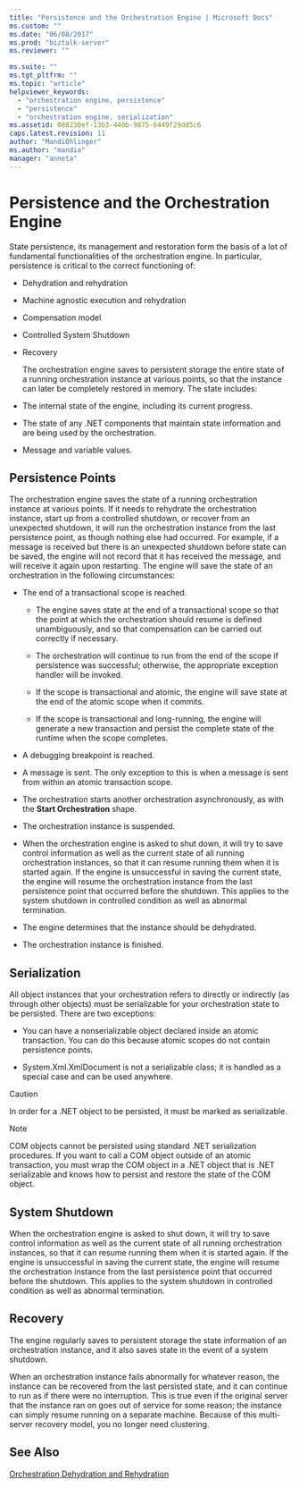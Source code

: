 ```yaml
---
title: "Persistence and the Orchestration Engine | Microsoft Docs"
ms.custom: ""
ms.date: "06/08/2017"
ms.prod: "biztalk-server"
ms.reviewer: ""

ms.suite: ""
ms.tgt_pltfrm: ""
ms.topic: "article"
helpviewer_keywords: 
  - "orchestration engine, persistence"
  - "persistence"
  - "orchestration engine, serialization"
ms.assetid: 088230ef-13b3-440b-9875-6449f29dd5c6
caps.latest.revision: 11
author: "MandiOhlinger"
ms.author: "mandia"
manager: "anneta"
---
```

# Persistence and the Orchestration Engine
State persistence, its management and restoration form the basis of a lot of fundamental functionalities of the orchestration engine. In particular, persistence is critical to the correct functioning of:  
  
- Dehydration and rehydration  
  
- Machine agnostic execution and rehydration  
  
- Compensation model  
  
- Controlled System Shutdown  
  
- Recovery  
  
  The orchestration engine saves to persistent storage the entire state of a running orchestration instance at various points, so that the instance can later be completely restored in memory. The state includes:  
  
- The internal state of the engine, including its current progress.  
  
- The state of any .NET components that maintain state information and are being used by the orchestration.  
  
- Message and variable values.  
  
## Persistence Points  
 The orchestration engine saves the state of a running orchestration instance at various points. If it needs to rehydrate the orchestration instance, start up from a controlled shutdown, or recover from an unexpected shutdown, it will run the orchestration instance from the last persistence point, as though nothing else had occurred. For example, if a message is received but there is an unexpected shutdown before state can be saved, the engine will not record that it has received the message, and will receive it again upon restarting. The engine will save the state of an orchestration in the following circumstances:  
  
-   The end of a transactional scope is reached.  
  
    -   The engine saves state at the end of a transactional scope so that the point at which the orchestration should resume is defined unambiguously, and so that compensation can be carried out correctly if necessary.  
  
    -   The orchestration will continue to run from the end of the scope if persistence was successful; otherwise, the appropriate exception handler will be invoked.  
  
    -   If the scope is transactional and atomic, the engine will save state at the end of the atomic scope when it commits.  
  
    -   If the scope is transactional and long-running, the engine will generate a new transaction and persist the complete state of the runtime when the scope completes.  
  
-   A debugging breakpoint is reached.  
  
-   A message is sent. The only exception to this is when a message is sent from within an atomic transaction scope.  
  
-   The orchestration starts another orchestration asynchronously, as with the **Start Orchestration** shape.  
  
-   The orchestration instance is suspended.  
  
-   When the orchestration engine is asked to shut down, it will try to save control information as well as the current state of all running orchestration instances, so that it can resume running them when it is started again. If the engine is unsuccessful in saving the current state, the engine will resume the orchestration instance from the last persistence point that occurred before the shutdown. This applies to the system shutdown in controlled condition as well as abnormal termination.  
  
-   The engine determines that the instance should be dehydrated.  
  
-   The orchestration instance is finished.  
  
## Serialization  
 All object instances that your orchestration refers to directly or indirectly (as through other objects) must be serializable for your orchestration state to be persisted. There are two exceptions:  
  
-   You can have a nonserializable object declared inside an atomic transaction. You can do this because atomic scopes do not contain persistence points.  
  
-   System.Xml.XmlDocument is not a serializable class; it is handled as a special case and can be used anywhere.  
  
> [!CAUTION]
>  In order for a .NET object to be persisted, it must be marked as serializable.  
  
> [!NOTE]
>  COM objects cannot be persisted using standard .NET serialization procedures. If you want to call a COM object outside of an atomic transaction, you must wrap the COM object in a .NET object that is .NET serializable and knows how to persist and restore the state of the COM object.  
  
## System Shutdown  
 When the orchestration engine is asked to shut down, it will try to save control information as well as the current state of all running orchestration instances, so that it can resume running them when it is started again. If the engine is unsuccessful in saving the current state, the engine will resume the orchestration instance from the last persistence point that occurred before the shutdown. This applies to the system shutdown in controlled condition as well as abnormal termination.  
  
## Recovery  
 The engine regularly saves to persistent storage the state information of an orchestration instance, and it also saves state in the event of a system shutdown.  
  
 When an orchestration instance fails abnormally for whatever reason, the instance can be recovered from the last persisted state, and it can continue to run as if there were no interruption. This is true even if the original server that the instance ran on goes out of service for some reason; the instance can simply resume running on a separate machine. Because of this multi-server recovery model, you no longer need clustering.  
  
## See Also  
 [Orchestration Dehydration and Rehydration](../core/orchestration-dehydration-and-rehydration.md)